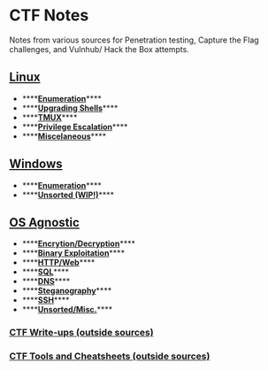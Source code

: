 # CTF Notes

Notes from various sources for Penetration testing, Capture the Flag challenges, and Vulnhub/ Hack the Box attempts.

## [Linux](https://github.com/zweilosec/CTF-Notes/blob/master/Notes.md#linux)

* \*\*\*\*[**Enumeration**](https://github.com/zweilosec/CTF-Notes/blob/master/Notes.md#enumeration)\*\*\*\*
* \*\*\*\*[**Upgrading Shells**](https://github.com/zweilosec/CTF-Notes/blob/master/Notes.md#upgrade-shells)\*\*\*\*
* \*\*\*\*[**TMUX**](https://github.com/zweilosec/CTF-Notes/blob/master/Notes.md#tmux)\*\*\*\*
* \*\*\*\*[**Privilege Escalation**](https://github.com/zweilosec/CTF-Notes/blob/master/Notes.md#privilege-escalation)\*\*\*\*
* \*\*\*\*[**Miscelaneous**](https://github.com/zweilosec/CTF-Notes/blob/master/Notes.md#misc-linux)\*\*\*\*

## [Windows](https://github.com/zweilosec/CTF-Notes/blob/master/Notes.md#windows)

* \*\*\*\*[**Enumeration**](https://github.com/zweilosec/CTF-Notes/blob/master/Notes.md#enumeration-1)\*\*\*\*
* \*\*\*\*[**Unsorted \(WIP!\)**](https://github.com/zweilosec/CTF-Notes/blob/master/Notes.md#unsorted)\*\*\*\*

## [OS Agnostic](https://github.com/zweilosec/CTF-Notes/blob/master/Notes.md#miscelaneous)

* \*\*\*\*[**Encrytion/Decryption**](https://github.com/zweilosec/CTF-Notes/blob/master/Notes.md#encryptiondecryption)\*\*\*\*
* \*\*\*\*[**Binary Exploitation**](https://github.com/zweilosec/CTF-Notes/blob/master/Notes.md#binary-exploitation)\*\*\*\*
* \*\*\*\*[**HTTP/Web**](https://github.com/zweilosec/CTF-Notes/blob/master/Notes.md#http)\*\*\*\*
* \*\*\*\*[**SQL**](https://github.com/zweilosec/CTF-Notes/blob/master/Notes.md#sql)\*\*\*\*
* \*\*\*\*[**DNS**](https://github.com/zweilosec/CTF-Notes/blob/master/Notes.md#dns)\*\*\*\*
* \*\*\*\*[**Steganography**](https://github.com/zweilosec/CTF-Notes/blob/master/Notes.md#steganography)\*\*\*\*
* \*\*\*\*[**SSH**](https://github.com/zweilosec/CTF-Notes/blob/master/Notes.md#ssh)\*\*\*\*
* \*\*\*\*[**Unsorted/Misc.**](https://github.com/zweilosec/CTF-Notes/blob/master/Notes.md#unsorted-1)\*\*\*\*

### [CTF Write-ups \(outside sources\)](https://github.com/zweilosec/CTF-Notes/blob/master/Notes.md#write-ups)

### [CTF Tools and Cheatsheets \(outside sources\)](https://github.com/zweilosec/CTF-Notes/blob/master/Notes.md#ctf-tools--cheatsheets)

